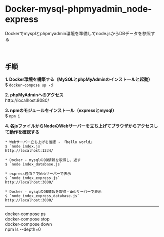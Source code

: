 # Docker-mysql-phpmyadmin_node-express
Dockerでmysplとphpmyadmin環境を準備してnode.jsからDBデータを参照する
<br><br><br>

## 手順
**1. Docker環境を構築する（MySQLとphpMyAdminのインストールと起動）**  
  $ `docker-compose up -d`  

**2. phpMyAdminへのアクセス**  
  http://localhost:8080/  

**3. npmのモジュールをインストール（expressとmysql）**  
  $ `npm i`  

**4. 各jsファイルからNodeのWebサーバーを立ち上げてブラウザからアクセスして動作を確認する**  

    * Webサーバー立ち上げを確認 - 「hello world」  
    $ `node index.js`  
    http://localhost:1234/  

    * Docker - mysqlのDB情報を取得し、返す
    $ `node index_database.js`  

    * express経由？でWebサーバーで表示  
    $ `node index_express.js`  
    http://localhost:3000/  

    * Docker - mysqlのDB情報を取得・Webサーバーで表示  
    $ `node index_express_database.js`  
    http://localhost:3000/  



-----
docker-compose ps  
docker-compose stop  
docker-compose down  
npm ls --depth=0
